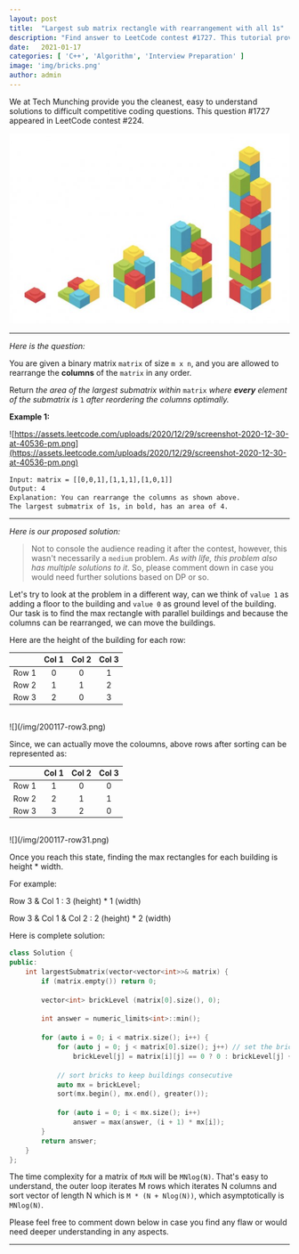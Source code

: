 ```yaml
---
layout:	post
title:	"Largest sub matrix rectangle with rearrangement with all 1s"
description: "Find answer to LeetCode contest #1727. This tutorial provides easy understanding and visualization of data structure and algorithm problem on largest sub matrix rectangle with rearrangment with all 1s. Let's try to to look at the problem in a different way..."
date:	2021-01-17
categories: [ 'C++', 'Algorithm', 'Interview Preparation' ]
image: 'img/bricks.png'
author: admin
---
```


We at Tech Munching provide you the cleanest, easy to understand solutions to difficult competitive coding questions. This question #1727 appeared in LeetCode contest #224.

![](/img/bricks.png)

***

*Here is the question:*

You are given a binary matrix `matrix` of size `m x n`, and you are allowed to rearrange the **columns** of the `matrix` in any order.

Return *the area of the largest submatrix within* `matrix` *where **every** element of the submatrix is* `1` *after reordering the columns optimally.*

**Example 1:**

![https://assets.leetcode.com/uploads/2020/12/29/screenshot-2020-12-30-at-40536-pm.png](https://assets.leetcode.com/uploads/2020/12/29/screenshot-2020-12-30-at-40536-pm.png)

```
Input: matrix = [[0,0,1],[1,1,1],[1,0,1]]
Output: 4
Explanation: You can rearrange the columns as shown above.
The largest submatrix of 1s, in bold, has an area of 4.

```

***

*Here is our proposed solution:*

> Not to console the audience reading it after the contest, however, this wasn't necessarily a `medium` problem. *As with life, this problem also has multiple solutions to it*. So, please comment down in case you would need further solutions based on DP or so.

Let's try to look at the problem in a different way, can we think of `value 1` as adding a floor to the building and `value 0` as ground level of the building. Our task is to find the max rectangle with parallel buildings and because the columns can be rearranged, we can move the buildings.

Here are the height of the building for each row:

|       | Col 1  | Col 2  | Col 3  |
| ----- |:------:|:------:|:------:|
| Row 1 |      0 |      0 |      1 |
| Row 2 |      1 |      1 |      2 | (Previous floor adds up in coloumn 3)
| Row 3 |      2 |      0 |      3 | (Ground floor in coloumn 2 nullifies previous height) 

<br/>
![](/img/200117-row3.png)

Since, we can actually move the coloumns, above rows after sorting can be represented as:

|       | Col 1  | Col 2  | Col 3  |
| ----- |:------:|:------:|:------:|
| Row 1 |      1 |      0 |      0 |
| Row 2 |      2 |      1 |      1 | 
| Row 3 |      3 |      2 |      0 | 

<br/>
![](/img/200117-row31.png)

Once you reach this state, finding the max rectangles for each building is height * width. 

For example:

Row 3 & Col 1 : 3 (height) * 1 (width)

Row 3 & Col 1 & Col 2 : 2 (height) * 2 (width)

Here is complete solution:

```cpp
class Solution {
public:
    int largestSubmatrix(vector<vector<int>>& matrix) {
        if (matrix.empty()) return 0;
        
        vector<int> brickLevel (matrix[0].size(), 0);
        
        int answer = numeric_limits<int>::min();
        
        for (auto i = 0; i < matrix.size(); i++) {
            for (auto j = 0; j < matrix[0].size(); j++) // set the brick value
                brickLevel[j] = matrix[i][j] == 0 ? 0 : brickLevel[j] + 1;
            
            // sort bricks to keep buildings consecutive
            auto mx = brickLevel;
            sort(mx.begin(), mx.end(), greater());
            
            for (auto i = 0; i < mx.size(); i++)
                answer = max(answer, (i + 1) * mx[i]);
        }
        return answer;
    }
};
```

The time complexity for a matrix of `MxN` will be `MNlog(N)`. That's easy to understand, the outer loop iterates M rows which iterates N columns and sort vector of length N which is `M * (N + Nlog(N))`, which asymptotically is `MNlog(N)`.

Please feel free to comment down below in case you find any flaw or would need deeper understanding in any aspects.

***